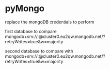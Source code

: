 # pyMongo

replace the mongoDB credentials to perform

first database to compare
mongodb+srv://<username>:<password>@cluster0.eu2qw.mongodb.net/<firstDatabaseName>?retryWrites=true&w=majority
  
second database to compare with
mongodb+srv://<username>:<password>@cluster0.eu2qw.mongodb.net/<secondDatabaseName>?retryWrites=true&w=majority
